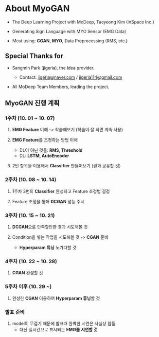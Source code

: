 # About MyoGAN

* The Deep Learning Project with MoDeep, Taeyeong Kim (InSpace Inc.)

* Generating Sign Language with MYO Sensor (EMG Data)

* Most using: **CGAN**, **MYO**, Data Preprocessing (RMS, etc.)

## Special Thanks for

* Sangmin Park (jigeria), the Idea provider.
  * Contact: jigeria@naver.com / jigeria114@gmail.com

* All MoDeep Team Members, leading the project.

## MyoGAN 진행 계획

### 1주차 (10. 01 ~ 10. 07)

1. **EMG Feature** 이해 -> 학습해보기 (학습이 잘 되면 계속 사용)

2. **EMG Feature**를 조정하는 방법 이해
    * DL이 아닌 것들: **RMS, Threshold**
    * DL: **LSTM, AutoEncoder**

3. 2번 항목을 이용해서 **Classifier** 만들어보기 (결과 공유할 것)

### 2주차 (10. 08 ~ 10. 14)

1. 1주차 3번의 **Classifier** 완성하고 Feature 조정법 결정

2. Feature 조정을 통해 **DCGAN** 성능 주시

### 3주차 (10. 15 ~ 10. 21)

1. **DCGAN**으로 만족할만한 결과 시도해볼 것

2. Condition을 넣는 작업을 시도해볼 것 -> **CGAN** 준비
    * **Hyperparam 튜닝** 노가다할 것

### 4주차 (10. 22 ~ 10. 28)

1. **CGAN** 완성할 것

### 5주차 이후 (10. 29 ~)

1. 완성한 **CGAN** 이용하여 **Hyperparam 튜닝**할 것

### 발표 준비

1. model이 무겁기 때문에 발표때 완벽한 시연은 사실상 힘듦
    * 대신 실시간으로 표시되는 **EMG를 시연할 것**